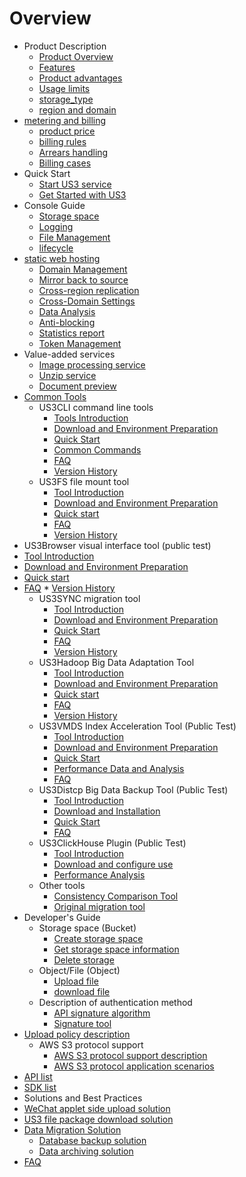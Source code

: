 
# Overview

* Product Description
    * [Product Overview](/ufile/introduction/concept)
    * [Features](/ufile/introduction/functions)
    * [Product advantages](/ufile/introduction/advantages)
    * [Usage limits](/ufile/introduction/limit)
    * [storage_type](/ufile/introduction/storage_type)
    * [region and domain](/ufile/introduction/region)
* [metering and billing](/ufile/bill/new)
    * [product price](/ufile/bill/billing)
    * [billing rules](/ufile/bill/directions)
    * [Arrears handling](/ufile/bill/arrears)
    * [Billing cases](/ufile/bill/case)
* Quick Start
    * [Start US3 service](/ufile/quick/start_service)
    * [Get Started with US3](/ufile/quick/quick_start)
* Console Guide
    * [Storage space](/ufile/guide/space)
    * [Logging](/ufile/guide/logging)
    * [File Management](/ufile/guide/management)
    * [lifecycle](/ufile/guide/lifecycle)
* [static web hosting](/ufile/guide/static_websit_hosring)
    * [Domain Management](/ufile/guide/domain)
    * [Mirror back to source](/ufile/guide/mirror)
    * [Cross-region replication](/ufile/guide/multisite)
    * [Cross-Domain Settings](/ufile/guide/cors)
    * [Data Analysis](/ufile/guide/analyze)
    * [Anti-blocking](/ufile/guide/referer)
    * [Statistics report](/ufile/guide/dashboard)
    * [Token Management](/ufile/guide/token)
* Value-added services
    * [Image processing service](/ufile/service/pic)
    * [Unzip service](/ufile/service/zip)
    * [Document preview](/ufile/service/doc_preview)
* [Common Tools](/ufile/tools/introduction)
    * US3CLI command line tools
        * [Tools Introduction](/ufile/tools/us3cli/introduction)
        * [Download and Environment Preparation](/ufile/tools/us3cli/prepare)
        * [Quick Start](/ufile/tools/us3cli/quickaccess)
        * [Common Commands](/ufile/tools/us3cli/command)
        * [FAQ](/ufile/tools/us3cli/questions)
        * [Version History](/ufile/tools/us3cli/ReleaseNote)
    * US3FS file mount tool
        * [Tool Introduction](/ufile/tools/us3fs/introduction)
        * [Download and Environment Preparation](/ufile/tools/us3fs/prepare)
        * [Quick start](/ufile/tools/us3fs/quickaccess)
        * [FAQ](/ufile/tools/us3fs/questions)
        * [Version History](/ufile/tools/us3fs/ReleaseNote)
* US3Browser visual interface tool (public test)
* [Tool Introduction](/ufile/tools/us3Browser/introduction)
* [Download and Environment Preparation](/ufile/tools/us3Browser/prepare)
* [Quick start](/ufile/tools/us3Browser/quickaccess)
* [FAQ](/ufile/tools/us3Browser/questions)
        * [Version History](/ufile/tools/us3Browser/ReleaseNote)
    * US3SYNC migration tool
        * [Tool Introduction](/ufile/tools/us3sync/introduction)
        * [Download and Environment Preparation](/ufile/tools/us3sync/prepare)
        * [Quick Start](/ufile/tools/us3sync/quickaccess)
        * [FAQ](/ufile/tools/us3sync/questions)
        * [Version History](/ufile/tools/us3sync/ReleaseNote)
    * US3Hadoop Big Data Adaptation Tool
        * [Tool Introduction](/ufile/tools/us3hadoop/introduction)
        * [Download and Environment Preparation](/ufile/tools/us3hadoop/prepare)
        * [Quick start](/ufile/tools/us3hadoop/quickaccess)
        * [FAQ](/ufile/tools/us3hadoop/questions)
        * [Version History](/ufile/tools/us3hadoop/ReleaseNote)
    * US3VMDS Index Acceleration Tool (Public Test)
        * [Tool Introduction](/ufile/tools/us3vmds/introduction)
        * [Download and Environment Preparation](/ufile/tools/us3vmds/prepare)
        * [Quick Start](/ufile/tools/us3vmds/quickaccess)
        * [Performance Data and Analysis](/ufile/tools/us3vmds/testdata)
        * [FAQ](/ufile/tools/us3vmds/questions)
    * US3Distcp Big Data Backup Tool (Public Test)
        * [Tool Introduction](/ufile/tools/us3distcp/introduction)
        * [Download and Installation](/ufile/tools/us3distcp/prepare)
        * [Quick Start](/ufile/tools/us3distcp/quickaccess)
        * [FAQ](/ufile/tools/us3distcp/questions)
    * US3ClickHouse Plugin (Public Test)
        * [Tool Introduction](/ufile/tools/us3clickhouse/introduction)
        * [Download and configure use](/ufile/tools/us3clickhouse/prepare)
        * [Performance Analysis](/ufile/tools/us3clickhouse/testdata)
    * Other tools
        * [Consistency Comparison Tool](/ufile/tools/tools/consistency)
        * [Original migration tool](/ufile/tools/tools/ufile_import)
* Developer's Guide
    * Storage space (Bucket)
        * [Create storage space](/ufile/guide/bucket/devguide)
        * [Get storage space information](/ufile/guide/bucket/describe)
        * [Delete storage](/ufile/guide/bucket/delete)
    * Object/File (Object)
        * [Upload file](/ufile/guide/file/put)
        * [download file](/ufile/guide/file/download)
    * Description of authentication method
        * [API signature algorithm](/ufile/api/authorization)
        * [Signature tool](/ufile/api/authorization-tool)
* [Upload policy description](/ufile/putpolicy)
    * AWS S3 protocol support
        * [AWS S3 protocol support description](/ufile/s3/s3_introduction)
        * [AWS S3 protocol application scenarios](/ufile/s3/s3_application)
* [API list](/ufile/api_reference)
* [SDK list](/ufile/tools/sdk)
* Solutions and Best Practices
* [WeChat applet side upload solution](/ufile/solutions/smallprogram)
* [US3 file package download solution](/ufile/solutions/PackageDownload)
* [Data Migration Solution](/ufile/solutions/emigration)
    * [Database backup solution](/ufile/solutions/backup)
    * [Data archiving solution](/ufile/solutions/archive)
* [FAQ](/ufile/faq)